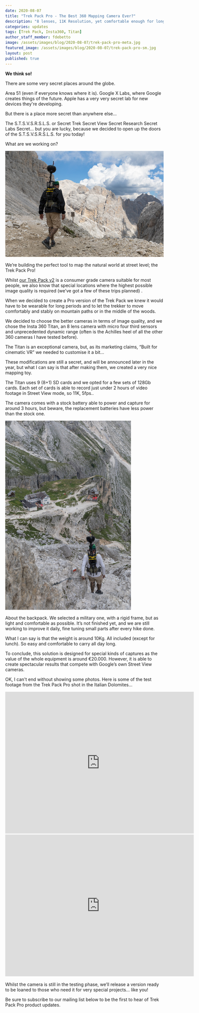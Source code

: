 ```yaml
---
date: 2020-08-07
title: "Trek Pack Pro - The Best 360 Mapping Camera Ever?"
description: "8 lenses, 11K Resolution, yet comfortable enough for long hikes"
categories: updates
tags: [Trek Pack, Insta360, Titan]
author_staff_member: fdebetto
image: /assets/images/blog/2020-08-07/trek-pack-pro-meta.jpg
featured_image: /assets/images/blog/2020-08-07/trek-pack-pro-sm.jpg
layout: post
published: true
---
```


**We think so!**

There are some very secret places around the globe.

Area 51 (even if everyone knows where it is). Google X Labs, where Google creates things of the future. Apple has a very very secret lab for new devices they're developing.

But there is a place more secret than anywhere else…

The S.T.S.V.S.R.S.L.S. or Secret Trek Secret View Secret Research Secret Labs Secret… but you are lucky, because we decided to open up the doors of the S.T.S.V.S.R.S.L.S. for you today!

What are we working on?

<img class="img-fluid" src="/assets/images/blog/2020-08-07/trek-pack-pro-sm.jpg" alt="Trek Pack Pro" title="Trek Pack Pro" />

We’re building the perfect tool to map the natural world at street level; the Trek Pack Pro!

Whilst [our Trek Pack v2](/trek-pack) is a consumer grade camera suitable for most people, we also know that special locations where the highest possible image quality is required (we’ve got a few of these trips planned) .

When we decided to create a Pro version of the Trek Pack we knew it would have to be wearable for long periods and to let the trekker to move comfortably and stably on mountain paths or in the middle of the woods.

We decided to choose the better cameras in terms of image quality, and we chose the Insta 360 Titan, an 8 lens camera with micro four third sensors and unprecedented dynamic range (often is the Achilles heel of all the other 360 cameras I have tested before).

The Titan is an exceptional camera, but, as its marketing claims, “Built for cinematic VR” we needed to customise it a bit…

These modifications are still a secret, and will be announced later in the year, but what I can say is that after making them, we created a very nice mapping toy.

The Titan uses 9 (8+1) SD cards and we opted for a few sets of 128Gb cards. Each set of cards is able to record just under 2 hours of video footage in Street View mode, so 11K, 5fps..

The camera comes with a stock battery able to power and capture for around 3 hours, but beware, the replacement batteries have less power than the stock one.

<img class="img-fluid" src="/assets/images/blog/2020-08-07/trek-pack-pro-downhill.jpg" alt="Trek Pack Pro" title="Trek Pack Pro" />

About the backpack. We selected a military one, with a rigid frame, but as light and comfortable as possible. It’s not finished yet, and we are still working to improve it daily, fine tuning small parts after every hike done.

What I can say is that the weight is around 10Kg. All included (except for lunch). So easy and comfortable to carry all day long.

To conclude, this solution is designed for special kinds of captures as the value of the whole equipment is around €20.000. However, it is able to create spectacular results that compete with Google’s own Street View cameras.

OK, I can't end without showing some photos. Here is some of the test footage from the Trek Pack Pro shot in the Italian Dolomites...

<iframe src="https://www.google.com/maps/embed?pb=!4v1596739887623!6m8!1m7!1sCAoSLEFGMVFpcFBWZVdvaG1PNE1HVWw2Zkt4c01acU54WGpWMnNJX1E1azNOUnZs!2m2!1d46.4594670936016!2d11.62399097733896!3f291.61335247460335!4f-18.857608338626406!5f0.7820865974627469" width="600" height="450" frameborder="0" style="border:0;" allowfullscreen="" aria-hidden="false" tabindex="0"></iframe>

<iframe src="https://www.google.com/maps/embed?pb=!4v1596740045273!6m8!1m7!1sCAoSLEFGMVFpcE1vN0RFRHFVaW9SSDlwd3UzWHR3OXpCaFJrTzluUXRCVldWLS1x!2m2!1d46.45782990261847!2d11.63311149186629!3f139.59396111326615!4f-1.1238419233981034!5f0.7820865974627469" width="600" height="450" frameborder="0" style="border:0;" allowfullscreen="" aria-hidden="false" tabindex="0"></iframe>

Whilst the camera is still in the testing phase, we’ll release a version ready to be loaned to those who need it for very special projects... like you!

Be sure to subscribe to our mailing list below to be the first to hear of Trek Pack Pro product updates.
